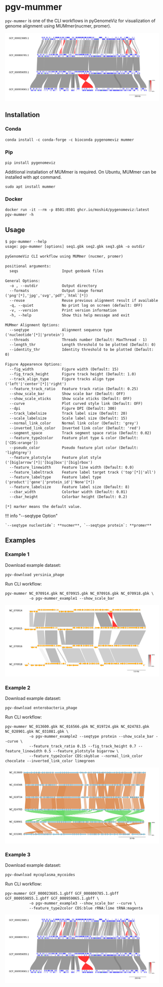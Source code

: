 # pgv-mummer

`pgv-mummer` is one of the CLI workflows in pyGenomeViz for
visualization of genome alignment using MUMmer(nucmer, promer).

![pgv-mummer_example3.png](../images/pgv-mummer_example3.png)

## Installation

### Conda

    conda install -c conda-forge -c bioconda pygenomeviz mummer

### Pip

    pip install pygenomeviz

Additional installation of MUMmer is required.
On Ubuntu, MUMmer can be installed with apt command.

    sudo apt install mummer

### Docker

    docker run -it --rm -p 8501:8501 ghcr.io/moshi4/pygenomeviz:latest pgv-mummer -h

## Usage

    $ pgv-mummer --help
    usage: pgv-mummer [options] seq1.gbk seq2.gbk seq3.gbk -o outdir

    pyGenomeViz CLI workflow using MUMmer (nucmer, promer)

    positional arguments:
      seqs                    Input genbank files

    General Options:
      -o , --outdir           Output directory
      --formats               Output image format ('png'[*],'jpg','svg','pdf',`html`[*])
      --reuse                 Reuse previous alignment result if available
      -q, --quiet             No print log on screen (default: OFF)
      -v, --version           Print version information
      -h, --help              Show this help message and exit

    MUMmer Alignment Options:
      --seqtype               Alignment sequence type ('nucleotide'[*]|'protein')
      --threads               Threads number (Default: MaxThread - 1)
      --length_thr            Length threshold to be plotted (Default: 0)
      --identity_thr          Identity threshold to be plotted (Default: 0)

    Figure Appearence Options:
      --fig_width             Figure width (Default: 15)
      --fig_track_height      Figure track height (Default: 1.0)
      --track_align_type      Figure tracks align type ('left'|'center'[*]|'right')
      --feature_track_ratio   Feature track ratio (Default: 0.25)
      --show_scale_bar        Show scale bar (Default: OFF)
      --show_scale_xticks     Show scale xticks (Default: OFF)
      --curve                 Plot curved style link (Default: OFF)
      --dpi                   Figure DPI (Default: 300)
      --track_labelsize       Track label size (Default: 20)
      --scale_labelsize       Scale label size (Default: 15)
      --normal_link_color     Normal link color (Default: 'grey')
      --inverted_link_color   Inverted link color (Default: 'red')
      --segment_space         Track segment space ratio (Default: 0.02)
      --feature_type2color    Feature plot type & color (Default: ['CDS:orange'])
      --pseudo_color          Pseudo feature plot color (Default: 'lightgrey')
      --feature_plotstyle     Feature plot style ('[big]arrow'[*]|'[big]box'|'[big]rbox')
      --feature_linewidth     Feature line width (Default: 0.0)
      --feature_labeltrack    Feature label target track ('top'[*]|'all')
      --feature_labeltype     Feature label type ('product'|'gene'|'protein_id'|'None'[*])
      --feature_labelsize     Feature label size (Default: 8)
      --cbar_width            Colorbar width (Default: 0.01)
      --cbar_height           Colorbar height (Default: 0.2)

    [*] marker means the default value.

!!! info "--seqtype Option"

    `--seqtype nucleotide`: **nucmer**, `--seqtype protein`: **promer**

## Examples

### Example 1

Download example dataset:

    pgv-download yersinia_phage

Run CLI workflow:

    pgv-mummer NC_070914.gbk NC_070915.gbk NC_070916.gbk NC_070918.gbk \
               -o pgv-mummer_example1 --show_scale_bar

![pgv-mummer_example1.png](../images/pgv-mummer_example1.png)

### Example 2

Download example dataset:

    pgv-download enterobacteria_phage

Run CLI workflow:

    pgv-mummer NC_013600.gbk NC_016566.gbk NC_019724.gbk NC_024783.gbk NC_028901.gbk NC_031081.gbk \
               -o pgv-mummer_example2 --seqtype protein --show_scale_bar --curve \
               --feature_track_ratio 0.15 --fig_track_height 0.7 --feature_linewidth 0.5 --feature_plotstyle bigarrow \
               --feature_type2color CDS:skyblue --normal_link_color chocolate --inverted_link_color limegreen 

![pgv-mummer_example2.png](../images/pgv-mummer_example2.png)

### Example 3

Download example dataset:

    pgv-download mycoplasma_mycoides

Run CLI workflow:

    pgv-mummer GCF_000023685.1.gbff GCF_000800785.1.gbff GCF_000959055.1.gbff GCF_000959065.1.gbff \
               -o pgv-mummer_example3 --show_scale_bar --curve \
               --feature_type2color CDS:blue rRNA:lime tRNA:magenta

![pgv-mummer_example3.png](../images/pgv-mummer_example3.png)

